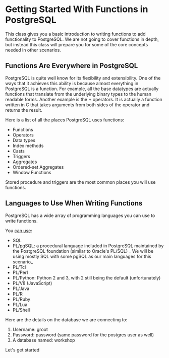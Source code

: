 # Getting Started With Functions in PostgreSQL

This class gives you a basic introduction to writing functions to add functionality to PostgreSQL. We are not going to 
cover functions in depth, but instead this class will prepare you for some of the core concepts needed in other scenarios.


## Functions Are Everywhere in PostgreSQL
PostgreSQL is quite well know for its flexibility and extensibility. One of the ways that it achieves this ability is because
almost everything in PostgreSQL is a function. For example, all the base datatypes are actually functions that translate
from the underlying binary types to the human readable forms. Another example is the **+** operators. It is actually a function
written in C that takes arguments from both sides of the operator and returns the result. 

Here is a list of all the places PostgreSQL uses functions:
- Functions
- Operators
- Data types
- Index methods
- Casts
- Triggers
- Aggregates
- Ordered-set Aggregates
- Window Functions 

Stored procedure and triggers are the most common places you will use functions. 

## Languages to Use When Writing Functions

PostgreSQL has a wide array of programming languages you can use to write functions. 

You [can use](https://www.postgresql.org/docs/11/external-pl.html):
- SQL
- PL/pgSQL: a procedural language included in PostgreSQL maintained by the PostgreSQL foundation (similar to Oracle's PL/SQL)
_ We will be using mostly SQL with some pgSQL as our main languages for this scenario_
- PL/Tcl  
- PL/Perl
- PL/Python: Python 2 and 3, with 2 still being the default (unfortunately)
- PL/V8 (JavaScript)
- PL/Java
- PL/R
- PL/Ruby
- PL/Lua
- PL/Shell


Here are the details on the database we are connecting to:
1. Username: groot
1. Password: password (same password for the postgres user as well)
1. A database named: workshop

 Let's get started
